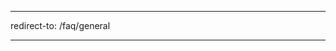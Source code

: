 <!---
title: Frequently Asked Questions
permalink: /faq/general
---

Please click <a href="https://go.gov.sg/covidfaq">here</a> for more details.-->
---
redirect-to: /faq/general

---

